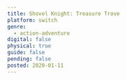 ```yaml
---
title: Shovel Knight: Treasure Trove
platform: switch
genre:
  - action-adventure
digital: false
physical: true
guide: false
pending: false
posted: 2020-01-11
---
```

